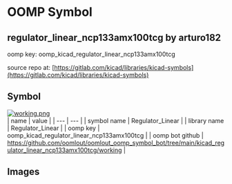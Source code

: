 # OOMP Symbol  
## regulator_linear_ncp133amx100tcg  by arturo182  
  
oomp key: oomp_kicad_regulator_linear_ncp133amx100tcg  
  
source repo at: [https://gitlab.com/kicad/libraries/kicad-symbols](https://gitlab.com/kicad/libraries/kicad-symbols)  
## Symbol  
  
[![working.png](working_600.png)](working.png)  
| name | value | 
| --- | --- | 
| symbol name | Regulator_Linear | 
| library name | Regulator_Linear | 
| oomp key | oomp_kicad_regulator_linear_ncp133amx100tcg | 
| oomp bot github | https://github.com/oomlout/oomlout_oomp_symbol_bot/tree/main/kicad_regulator_linear_ncp133amx100tcg/working | 
## Images  
